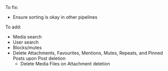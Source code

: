 To fix:

- Ensure sorting is okay in other pipelines

To add:

- Media search
- User search
- Blocks/mutes
- Delete Attachments, Favourites, Mentions, Mutes, Repeats, and Pinned Posts upon Post deletion
	- Delete Media Files on Attachment deletion
